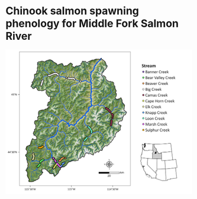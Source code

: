 # Chinook salmon spawning phenology for Middle Fork Salmon River

![Redd locations for Chinook Salmon in the MFSR, 2001-2005](plots/MFsalmonRedds.jpg)
